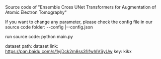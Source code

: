 Source code of  "Ensemble Cross UNet Transformers for Augmentation of Atomic Electron Tomography"

If you want to change any parameter, please check the  config file in our source code folder:
--config
    |--config.json

run source code:
    python main.py

dataset path:
    dataset link:  https://pan.baidu.com/s/1yjDck2m8ss31ifwhIVSyUw 
    key: kikx 
